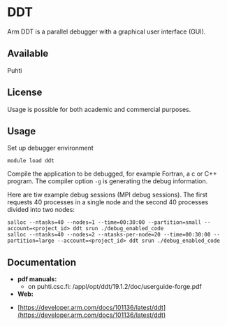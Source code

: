 # DDT

Arm DDT is a parallel debugger with a graphical user interface (GUI).

## Available

Puhti

## License

Usage is possible for both academic and commercial purposes.

## Usage

Set up debugger environment
```
module load ddt
```
Compile the application to be debugged, for example Fortran, a c or C++ program. The compiler option `-g` is generating the debug information.

Here are tiw example debug sessions (MPI debug sessions). The first requests 40 processes in a single node and the second 40 processes divided into two nodes:
```
salloc --ntasks=40 --nodes=1 --time=00:30:00 --partition=small --account=<project_id> ddt srun ./debug_enabled_code
salloc --ntasks=40 --nodes=2 --ntasks-per-node=20 --time=00:30:00 --partition=large --account=<project_id> ddt srun ./debug_enabled_code
```
## Documentation

* **pdf manuals:**
  - on puhti.csc.fi: /appl/opt/ddt/19.1.2/doc/userguide-forge.pdf
* **Web:**
 - [https://developer.arm.com/docs/101136/latest/ddt](https://developer.arm.com/docs/101136/latest/ddt)
